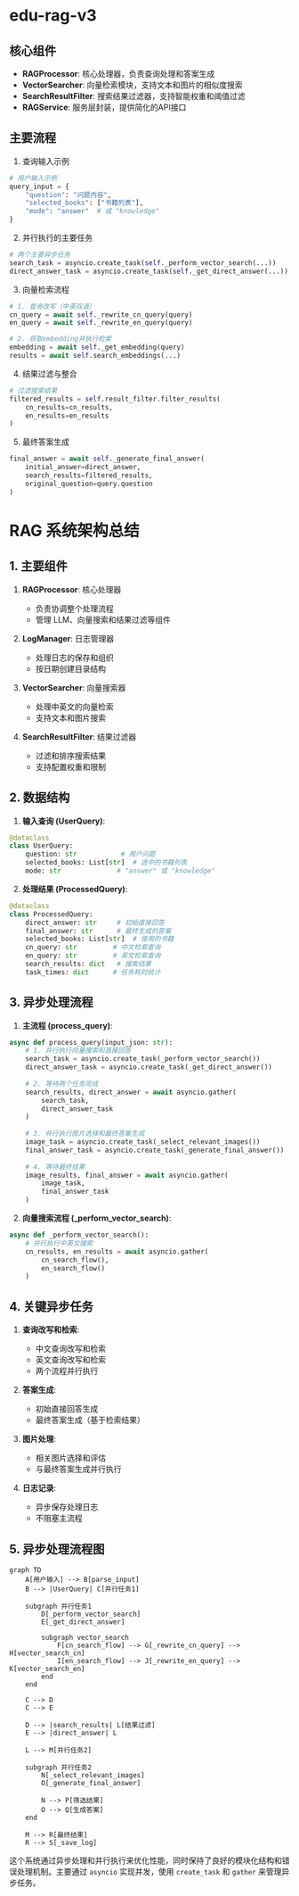 # edu-rag-v3

## 核心组件

- **RAGProcessor**: 核心处理器，负责查询处理和答案生成
- **VectorSearcher**: 向量检索模块，支持文本和图片的相似度搜索
- **SearchResultFilter**: 搜索结果过滤器，支持智能权重和阈值过滤
- **RAGService**: 服务层封装，提供简化的API接口

## 主要流程
1. 查询输入示例
```python
# 用户输入示例
query_input = {
    "question": "问题内容",
    "selected_books": ["书籍列表"],
    "mode": "answer"  # 或 "knowledge"
}
```

2. 并行执行的主要任务
```python
# 两个主要异步任务
search_task = asyncio.create_task(self._perform_vector_search(...))
direct_answer_task = asyncio.create_task(self._get_direct_answer(...))
```

3. 向量检索流程
```python
# 1. 查询改写（中英双语）
cn_query = await self._rewrite_cn_query(query)
en_query = await self._rewrite_en_query(query)

# 2. 获取embedding并执行检索
embedding = await self._get_embedding(query)
results = await self.search_embeddings(...)
```

4. 结果过滤与整合
```python
# 过滤搜索结果
filtered_results = self.result_filter.filter_results(
    cn_results=cn_results,
    en_results=en_results
)
```

5. 最终答案生成
```python
final_answer = await self._generate_final_answer(
    initial_answer=direct_answer,
    search_results=filtered_results,
    original_question=query.question
)
```
# RAG 系统架构总结

## 1. 主要组件

1. **RAGProcessor**: 核心处理器
   - 负责协调整个处理流程
   - 管理 LLM、向量搜索和结果过滤等组件

2. **LogManager**: 日志管理器
   - 处理日志的保存和组织
   - 按日期创建目录结构

3. **VectorSearcher**: 向量搜索器
   - 处理中英文的向量检索
   - 支持文本和图片搜索

4. **SearchResultFilter**: 结果过滤器
   - 过滤和排序搜索结果
   - 支持配置权重和限制

## 2. 数据结构

1. **输入查询 (UserQuery)**:
```python
@dataclass
class UserQuery:
    question: str           # 用户问题
    selected_books: List[str]  # 选中的书籍列表
    mode: str              # "answer" 或 "knowledge"
```

2. **处理结果 (ProcessedQuery)**:
```python
@dataclass
class ProcessedQuery:
    direct_answer: str     # 初始直接回答
    final_answer: str      # 最终生成的答案
    selected_books: List[str]  # 使用的书籍
    cn_query: str         # 中文检索查询
    en_query: str         # 英文检索查询
    search_results: dict   # 搜索结果
    task_times: dict      # 任务耗时统计
```

## 3. 异步处理流程

1. **主流程 (process_query)**:
```python
async def process_query(input_json: str):
    # 1. 并行执行向量搜索和直接回答
    search_task = asyncio.create_task(_perform_vector_search())
    direct_answer_task = asyncio.create_task(_get_direct_answer())
    
    # 2. 等待两个任务完成
    search_results, direct_answer = await asyncio.gather(
        search_task, 
        direct_answer_task
    )
    
    # 3. 并行执行图片选择和最终答案生成
    image_task = asyncio.create_task(_select_relevant_images())
    final_answer_task = asyncio.create_task(_generate_final_answer())
    
    # 4. 等待最终结果
    image_results, final_answer = await asyncio.gather(
        image_task, 
        final_answer_task
    )
```

2. **向量搜索流程 (_perform_vector_search)**:
```python
async def _perform_vector_search():
    # 并行执行中英文搜索
    cn_results, en_results = await asyncio.gather(
        cn_search_flow(),
        en_search_flow()
    )
```

## 4. 关键异步任务

1. **查询改写和检索**:
   - 中文查询改写和检索
   - 英文查询改写和检索
   - 两个流程并行执行

2. **答案生成**:
   - 初始直接回答生成
   - 最终答案生成（基于检索结果）

3. **图片处理**:
   - 相关图片选择和评估
   - 与最终答案生成并行执行

4. **日志记录**:
   - 异步保存处理日志
   - 不阻塞主流程

## 5. 异步处理流程图

```mermaid
graph TD
    A[用户输入] --> B[parse_input]
    B --> |UserQuery| C[并行任务1]
    
    subgraph 并行任务1
        D[_perform_vector_search]
        E[_get_direct_answer]
        
        subgraph vector_search
            F[cn_search_flow] --> G[_rewrite_cn_query] --> H[vector_search_cn]
            I[en_search_flow] --> J[_rewrite_en_query] --> K[vector_search_en]
        end
    end
    
    C --> D
    C --> E
    
    D --> |search_results| L[结果过滤]
    E --> |direct_answer| L
    
    L --> M[并行任务2]
    
    subgraph 并行任务2
        N[_select_relevant_images]
        O[_generate_final_answer]
        
        N --> P[筛选结果]
        O --> Q[生成答案]
    end
    
    M --> R[最终结果]
    R --> S[_save_log]
```
这个系统通过异步处理和并行执行来优化性能，同时保持了良好的模块化结构和错误处理机制。主要通过 `asyncio` 实现并发，使用 `create_task` 和 `gather` 来管理异步任务。
